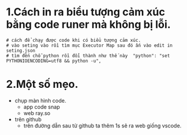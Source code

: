 # **1.Cách in ra biểu tượng cảm xúc bằng code runer mà không bị lỗi.**
```
# cách để chạy được code khi có biểu tượng cảm xúc.
# vào seting vào rồi tìm mục Executor Map sau đó ấn vào edit in seting.json
# tìm đến chỗ python rồi đổi thành như thế này  "python": "set PYTHONIOENCODING=utf8 && python -u",
```
# **2.Một số mẹo.**
- chụp màn hình code.
  - app code snap
  - web ray.so
- trên github
  - trên đường dẫn sau từ github ta thêm 1s sẽ ra web giống vscode.

